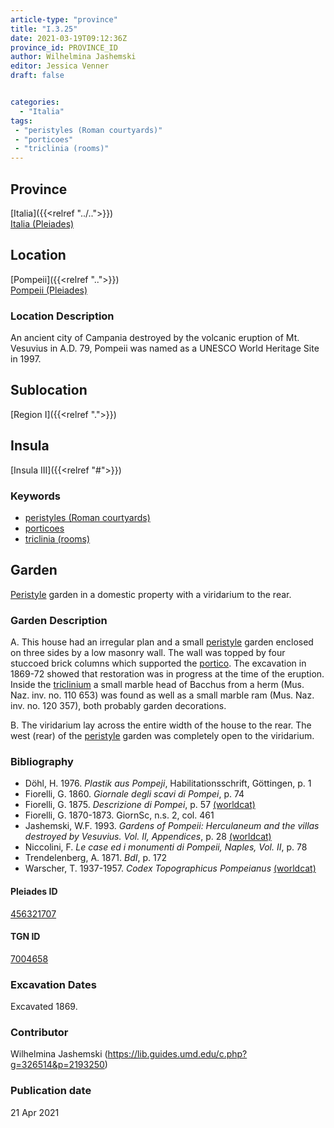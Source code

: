 ```yaml
---
article-type: "province"
title: "I.3.25"
date: 2021-03-19T09:12:36Z
province_id: PROVINCE_ID
author: Wilhelmina Jashemski
editor: Jessica Venner
draft: false


categories:
  - "Italia"
tags:
 - "peristyles (Roman courtyards)"
 - "porticoes"
 - "triclinia (rooms)"
---
```


## Province
[Italia]({{<relref "../..">}}) \
[Italia (Pleiades)](https://pleiades.stoa.org/places/1052)

## Location
[Pompeii]({{<relref "..">}}) \
[Pompeii (Pleiades)](https://pleiades.stoa.org/places/433032)


### Location Description
An ancient city of Campania destroyed by the volcanic eruption of Mt. Vesuvius in A.D. 79, Pompeii was named as a UNESCO World Heritage Site in 1997.

## Sublocation
[Region I]({{<relref ".">}})
## Insula
[Insula III]({{<relref "#">}})

### Keywords
- [peristyles (Roman courtyards)](http://vocab.getty.edu/page/aat/300080971)
- [porticoes](http://vocab.getty.edu/page/aat/300004145)
- [triclinia (rooms)](http://vocab.getty.edu/page/aat/300004359)

## Garden
[Peristyle](http://vocab.getty.edu/page/aat/300080971) garden in a domestic property with a viridarium  to the rear.

### Garden Description
A. This house had an irregular plan and a small [peristyle](http://vocab.getty.edu/page/aat/300080971) garden enclosed on three sides by a low masonry wall. The wall was topped by four stuccoed brick columns which supported the [portico](http://vocab.getty.edu/page/aat/300004145). The excavation in 1869-72 showed that restoration was in progress at the time of the eruption. Inside the [triclinium](http://vocab.getty.edu/page/aat/300004359) a small marble head of Bacchus from a herm (Mus. Naz. inv. no. 110 653) was found as well as a small marble ram (Mus. Naz. inv. no. 120 357), both probably garden decorations.

B. The viridarium lay across the entire width of the house to the rear. The west (rear) of the [peristyle](http://vocab.getty.edu/page/aat/300080971) garden was completely open to the viridarium.

### Bibliography

* Döhl, H. 1976. *Plastik aus Pompeji*, Habilitationsschrift, Göttingen, p. 1   
* Fiorelli, G. 1860. *Giornale degli scavi di Pompei*, p. 74  
* Fiorelli, G. 1875. *Descrizione di Pompei*, p. 57 [(worldcat)](https://www.worldcat.org/title/descrizione-di-pompei/oclc/9528380)    
* Fiorelli, G. 1870-1873. GiornSc, n.s. 2, col. 461  
* Jashemski, W.F. 1993. *Gardens of Pompeii: Herculaneum and the villas destroyed by Vesuvius. Vol. II, Appendices*, p. 28 [(worldcat)](https://www.worldcat.org/title/gardens-of-pompeii-herculaneum-and-the-villas-destroyed-by-vesuvius-volume-2-appendices/oclc/222353569)  
* Niccolini, F. *Le case ed i monumenti di Pompeii, Naples, Vol. II*, p. 78   
* Trendelenberg, A. 1871. *BdI*, p. 172  
* Warscher, T. 1937-1957. *Codex Topographicus Pompeianus* [(worldcat)](https://www.worldcat.org/title/codex-topographicus-pompeianus-1937-1957-and-undated/oclc/974375313&referer=brief_results)  


<!--#### Periodo ID-->

<!-- [PERIODO_ID](https://pleiades.stoa.org/places/PLEIADES_ID) -->

#### Pleiades ID
[456321707](https://pleiades.stoa.org/places/456321707)

#### TGN ID
[7004658](http://vocab.getty.edu/page/tgn/7004658)

###  Excavation Dates
Excavated 1869.

### Contributor
Wilhelmina Jashemski (https://lib.guides.umd.edu/c.php?g=326514&p=2193250)


### Publication date

21 Apr 2021
<!-- Format: dd MONTH_NAME yyyy -->

<!-- DATE -->

